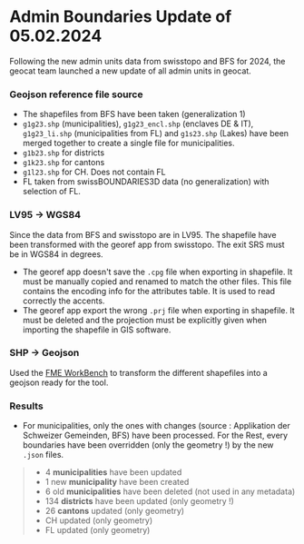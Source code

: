# Admin Boundaries Update of 05.02.2024
Following the new admin units data from swisstopo and BFS for 2024, the geocat team launched a new update of all admin units in geocat.  

### Geojson reference file source
* The shapefiles from BFS have been taken (generalization 1)
* `g1g23.shp` (municipalities), `g1g23_encl.shp` (enclaves DE & IT), `g1g23_li.shp` (municipalities from FL) and `g1s23.shp` (Lakes) 
have been merged together to create a single file for municipalities.
* `g1b23.shp` for districts
* `g1k23.shp` for cantons
* `g1l23.shp` for CH. Does not contain FL
* FL taken from swissBOUNDARIES3D data (no generalization) with selection of FL.

### LV95 -> WGS84
Since the data from BFS and swisstopo are in LV95. The shapefile have been transformed with the georef app from swisstopo. The exit SRS must be in WGS84 in degrees. 
* The georef app doesn't save the `.cpg` file when exporting in shapefile. It must be manually copied and renamed to match the other files. This file contains the encoding info for the attributes table. It is used to read correctly the accents.
* The georef app export the wrong `.prj` file when exporting in shapefile. It must be deleted and the projection must be explicitly given when importing the shapefile in GIS software.

### SHP -> Geojson
Used the [FME WorkBench](./shp2geojson.fmw) to transform the different shapefiles into a geojson ready for the tool.

### Results

* For municipalities, only the ones with changes (source : Applikation der Schweizer Gemeinden, BFS) have been processed. For the Rest, every boundaries have been overridden (only the geometry !) by the new `.json` files.

> * 4 **municipalities** have been updated
> * 1 new **municipality** have been created
> * 6 old **municipalities** have been deleted (not used in any metadata)
> * 134 **districts** have been updated (only geometry !)
> * 26 **cantons** updated (only geometry)
> * CH updated (only geometry)
> * FL updated (only geometry)